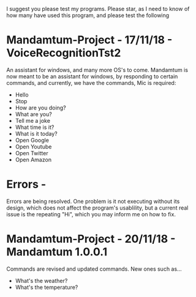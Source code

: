 I suggest you please test my programs. Please star, as I need to know of how many have used this program, and please test the following 



# Mandamtum-Project - 17/11/18 - VoiceRecognitionTst2
An assistant for windows, and many more OS's to come. Mandamtum is now meant to be an assistant for windows, by responding to certain 
commands, and currently, we have the commands, Mic is required:
* Hello
* Stop
* How are you doing?
* What are you?
* Tell me a joke
* What time is it?
* What is it today?
* Open Google
* Open Youtube
* Open Twitter
* Open Amazon

# Errors -
Errors are being resolved. One problem is it not executing without its design, which does not affect the program's usablility, but a current 
real issue is the repeating "Hi", which you may inform me on how to fix. 

# Mandamtum-Project - 20/11/18 - Mandamtum 1.0.0.1
Commands are revised and updated commands. New ones such as...
* What's the weather?
* What's the temperature?
